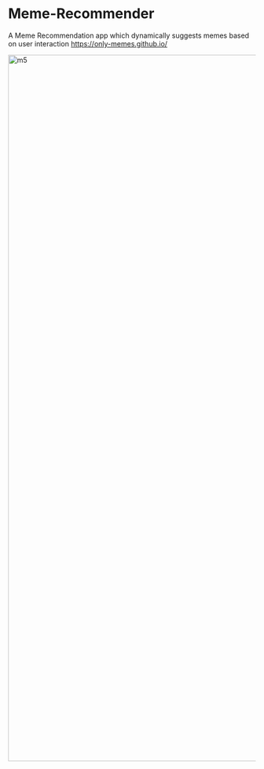 # Meme-Recommender
A Meme Recommendation app which dynamically suggests memes based on user interaction
https://only-memes.github.io/

<img width="1439" alt="m5" src="https://github.com/chinmay10/Meme-Recommender/assets/22643060/aef1f654-f380-46d1-9264-4cd2529d010b">

